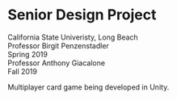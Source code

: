 # Senior Design Project
California State Univeristy, Long Beach</br>
Professor Birgit Penzenstadler</br>
Spring 2019</br>
Professor Anthony Giacalone</br>
Fall 2019</br>

Multiplayer card game being developed in Unity. 